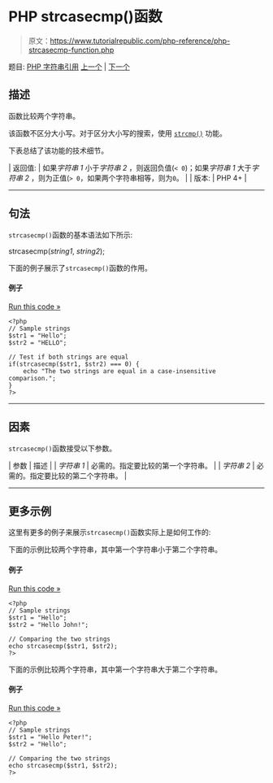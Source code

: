 # PHP strcasecmp()函数

> 原文：<https://www.tutorialrepublic.com/php-reference/php-strcasecmp-function.php>

题目: [PHP 字符串引用](php-string-functions.php) [上一个](php-str-word-count-function.php) | [下一个](php-strchr-function.php)

## 描述

函数比较两个字符串。

该函数不区分大小写。对于区分大小写的搜索，使用 [`strcmp()`](php-strcmp-function.php) 功能。

下表总结了该功能的技术细节。

| 返回值: | 如果*字符串 1* 小于*字符串 2* ，则返回负值(`< 0`)；如果*字符串 1* 大于*字符串 2* ，则为正值(`> 0`，如果两个字符串相等，则为`0`。 |
| 版本: | PHP 4+ |

* * *

## 句法

`strcasecmp()`函数的基本语法如下所示:

strcasecmp(*string1*, *string2*);

下面的例子展示了`strcasecmp()`函数的作用。

#### 例子

[Run this code »](../codelab.php?topic=php&file=compare-two-strings-case-insensitively "Run this code to view the output")

```
<?php
// Sample strings
$str1 = "Hello";
$str2 = "HELLO";

// Test if both strings are equal
if(strcasecmp($str1, $str2) === 0) {
    echo "The two strings are equal in a case-insensitive comparison.";
}
?>
```

* * *

## 因素

`strcasecmp()`函数接受以下参数。

| 参数 | 描述 |
| *字符串 1* | 必需的。指定要比较的第一个字符串。 |
| *字符串 2* | 必需的。指定要比较的第二个字符串。 |

* * *

## 更多示例

这里有更多的例子来展示`strcasecmp()`函数实际上是如何工作的:

下面的示例比较两个字符串，其中第一个字符串小于第二个字符串。

#### 例子

[Run this code »](../codelab.php?topic=php&file=when-first-string-is-less-than-the-second-in-strcasecmp "Run this code to view the output")

```
<?php
// Sample strings
$str1 = "Hello";
$str2 = "Hello John!";

// Comparing the two strings
echo strcasecmp($str1, $str2);
?>
```

下面的示例比较两个字符串，其中第一个字符串大于第二个字符串。

#### 例子

[Run this code »](../codelab.php?topic=php&file=when-first-string-is-greater-than-the-second-in-strcasecmp "Run this code to view the output")

```
<?php
// Sample strings
$str1 = "Hello Peter!";
$str2 = "Hello";

// Comparing the two strings
echo strcasecmp($str1, $str2);
?>
```